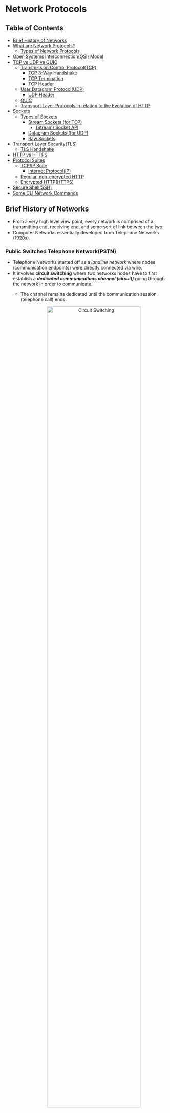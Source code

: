 # Network Protocols

## Table of Contents
- [Brief History of Networks](#brief-history-of-networks)
- [What are Network Protocols?](#what-are-network-protocols)
  - [Types of Network Protocols](#types-of-network-protocols)
- [Open Systems Interconnection(OSI) Model](#open-systems-interconnectionosi-model)
- [TCP vs UDP vs QUIC](#tcp-vs-udp-vs-quic)
  - [Transmission Control Protocol(TCP)](#transmission-control-protocoltcp)
    - [TCP 3-Way Handshake](#tcp-3-way-handshake)
    - [TCP Termination](#tcp-termination)
    - [TCP Header](#tcp-header)
  - [User Datagram Protocol(UDP)](#user-datagram-protocoludp)
    - [UDP Header](#udp-header)
  - [QUIC](#quic)
  - [Transport Layer Protocols in relation to the Evolution of HTTP](#transport-layer-protocols-in-relation-to-the-evolution-of-http)
- [Sockets](#sockets)
  - [Types of Sockets](#types-of-sockets)
    - [Stream Sockets (for TCP)](#stream-sockets-for-tcp)
      - [(Stream) Socket API](#stream-socket-api)
    - [Datagram Sockets (for UDP)](#datagram-sockets-for-udp)
    - [Raw Sockets](#raw-sockets)
- [Transport Layer Security(TLS)](#transport-layer-securitytls)
  - [TLS Handshake](#tls-handshake)
- [HTTP vs HTTPS](#http-vs-https)
- [Protocol Suites](#protocol-suites)
  - [TCP/IP Suite](#tcpip-suite)
    - [Internet Protocol(IP)](#internet-protocolip)
  - [Regular, non-encrypted HTTP](#regular-non-encrypted-http)
  - [Encrypted HTTP(HTTPS)](#encrypted-httphttps)
- [Secure Shell(SSH)](#secure-shellssh)
- [Some CLI Network Commands](#some-cli-network-commands)

## Brief History of Networks
- From a very high level view point, every network is comprised of a transmitting end, receiving end, and some sort of link between the two.
- Computer Networks essentially developed from Telephone Networks (1920s).
### Public Switched Telephone Network(PSTN)
- Telephone Networks started off as a _landline network_ where nodes (communication endpoints) were directly connected via wire.
- It involves **circuit switching** where two networks nodes have to first establish a **_dedicated communications channel (circuit)_** going through the network in order to communicate.
  - The channel remains dedicated until the communication session (telephone call) ends.

    <p align="center">
      <img src="https://cdn.comparitech.com/wp-content/uploads/2019/03/Circuit-Switching-1024x427.jpg" alt="Circuit Switching" width="80%"/>
    </p>

### Computer Network (Internet)
- It involves **packet switching** where two network nodes communicate by sending/receiving packets on an existing connection.
  - i.e. data is transmitted in packets that go through the different nodes in the network to arrive at the targetted network node (without dedicated circuits).

  <p align="center">
    <img src="https://learningcontent.cisco.com/images/Fig3_SegmentRouting.png" alt="Packet Switching" width="80%"/>
  </p>

## What are Network Protocols?
> A network protocol is an accepted set of rules that govern data communication between different devices in the network. It determines what is being communicated, how it is being communicated, and when it is being communicated. It permits connected devices to communicate with each other, irrespective of internal and structural differences. | GeeksforGeeks

### Types of Network Protocols
- There are largely three major categories.
#### Communication
- Network communication protocols formally describe the rules and format by which data is transferred over the network.
- They handle syntax, semantics, error detection, synchronization and authentication.
- Ex: HTTP, TCP/IP.
#### Management
- Network management protocols help define procedures and policies used to monitor, manage and maintain your computer network, and help communicate these needs across the network to ensure stable communication and optimal performance across the board.
- Ex: ICMP, SNMP, FTP.
#### Security
- Network security protocols secure the data in transit over the network.
- They also determine how the network secures data from unauthorized extraction attemptions.
- They primarily depend on encryption to secure data.
- Ex: HTTPS, SSL, TLS.

## Open Systems Interconnection(OSI) Model
- The OSI model _attempts_ to represent the abstract layers of communication between computing systems.
- Higher layers have gone through the lower layers.
  - i.e. lower layers are not aware of what happens in higher layers.

<p align="center">
  <img src="https://www.tech-faq.com/wp-content/uploads/2009/01/osimodel.png" alt="OSI Model" width="50%" />
</p>

- **Application**
  - The Application Layer involves high-level protocols for human-computer interaction.
    - i.e. the actual message being sent.
  - Browsers rely on this layer to initiate communication.
  - Ex: HTTP/HTTPS, SMTP.
  - Data Unit: data
- **Presentation**
  - The Presentation Layer is responsible for:
    - Translating incoming data to a format that the receiver can understand.
    - Encrypting/Decrypting the data.
    - Compressing data, which was received from the Application Layer, before passing it on to the Session Layer.
  - Data Unit: data
- **Session**
  - The Session Layer is responsible for establishing and maintaining _sessions_ and _ports_ for continuous transmissions between the two network nodes.
  - Data Unit: data
- **Transport**
  - The Transport Layer is responsible for actually transmitting the data segments between endpoints on the network.
    - These may be connection-oriented or connectionless.
  - Ex: TCP, UDP.
  - Data Unit: segment or datagram.
- **Network**
  - The Network Layer is responsible for deciding the actual path on the network that the data will pass through.
  - Ex: IP.
  - Data Unit: packet
- **Data Link**
  - The Data Link Layer is responsible for the node-to-node transmission of data.
  - Data Unit: frame
- **Physical**
  - The Physical Layer is responsible for the transmission of raw bit streams over the physical connection between devices (cables/wires).
  - Data Unit: bit

## TCP vs UDP vs QUIC
- TCP, UDP, and QUIC are different transport layer protocols.
- _These protocols are the first protocol that a client and server establish before actually transmitting data._
### Transmission Control Protocol(TCP)
- **TCP is a connection-oriented protocol that first establishes a reliable virtual-circuit connection between two applications before starting data transmission.**
  - i.e. end-to-end connection.
- In TCP, data is sent as a stream of bytes, where they are received in the order that they were sent in.
- TCP is useful for web browsing, email, file transfer, etc.
#### TCP 3-Way Handshake
- TCP: before anything, the client and server first "discuss" the parameters of the connection.
- This is done through the use of three messages: SYN, SYN + ACK, ACK.
  - SYN: Synchronized sequence numbers.
  - ACK: Acknowledgement

<p align="center">
  <img src="https://raw.githubusercontent.com/Kakamotobi/Learned/main/Computer%20Network/refImg/tcp-handshake.png" alt="TCP 3-Way Handshake" width="80%" />
</p>

1. The client sends a SYN(n) packet to the server.
2. The server receives the client's SYN(n) packet and then sends SYN(k) and ACK(n+1) packets to the client.
   - _The client receives the ACK(n+1) packet and confirms that the server was indeed the recipient of its SYN(n) packet._
3. The client sends an ACK(k+1) packet to the server.
   - _The server receives the ACK(k+1) packet and confirms that the client was indeed the recipient of its SYN(k) packet._
   - The TCP socket connection is established.
#### TCP Termination
- a.k.a. **TCP 4-Way Handshake**
- When terminating a TCP connection, a 4-way handshake is used.

<p align="center">
  <img src="https://raw.githubusercontent.com/Kakamotobi/Learned/main/Computer%20Network/refImg/tcp-termination.png" alt="TCP Connection Termination" width="80%" />
</p>

1. The client sends a FIN(f) packet to the server.
2. The server receives the client's FIN(f) packet and then sends an ACK(f+1) packet to the client.
   - _The client receives the ACK(f+1) packet and confirms that the server was indeed the recipient of its FIN(f) packet._
3. The server then continues to send a FIN(j) packet to the client.
   - _The server waits for the application to be ready to close and then sends the FIN packet._
4. The client receives the server's FIN(j) packet and then sends an ACK(j+1) packet to the server.
   - _The server receives the ACK(j+1) packet and confirms that the client was indeed the recipient of its FIN(j) packet._
   - The TCP connection is successfully terminated.
#### TCP Header
<p align="center">
  <img src="https://raw.githubusercontent.com/Kakamotobi/Learned/main/Computer%20Network/refImg/tcp-header.png" alt="TCP Header" width="80%" />
</p>

- **Source Port**
  - The port number of the sender (Ex: client).
- **Destination Port**
  - The port number of the receiver (Ex: server).
- **Sequence Number**
  - Indicates how much data is sent during the TCP session.
  - The initial sequence number (SYN) is a random 32-bit value.
- **Acknowledgement Number**
  - The ACK packet is a 32-bit field value that is the SYN packet incremented by 1.
  - The receiver sends this back to the sender in order to get the next TCP segment.
- **Header Length**
  - a.k.a. **Data Offset(DO)**
  - The _data offset_ field, which indicates the length of the TCP header, which in turn reveals where the actual data begins.
- **Reserved**
  - Unused bits that are always set to 0.
- **Flags**
  - URG
    - Indicates whether the Urgent Pointer field is filled or not.
    - i.e. indicating whether the data should be prioritized over other data or not.
  - ACK
    - Indicates whether the Acknowledgement Number field is filled or not.
  - PSH
    - Indicates that the buffered data should be "pushed" to the OS asap.
    - i.e. if the PSH flag is `1`, it means there is no more connected segments.
  - RST
    - Indicates that the connection should be reset.
    - i.e. the connection should be terminated right away, usually due to some unrecoverable errors.
  - SYN
    - Indicates to synchronize the sequence numbers.
    - Only the first packet sent from each end should have this flag on.
  - FIN
    - Used to end the connection.
    - Since TCP is full duplex, both parties have to use this flag to end the connection.
- **Window**
  - Specifies the number of bytes that can be transmitted at once.
  - The receiver uses this to inform the sender that it
- **Checksum**
  - Used to check for any errors in the TCP header and payload.
- **Urgent Pointer**
  - Indicates the offset from the Sequence Number for the last urgent data byte.
- **Options**
  - An optional field to specify any additional information.
### User Datagram Protocol(UDP)
- a.k.a. "fire and forget" protocol.
- **UDP is a connectionless protocol, based on unreliable datagrams, that does not establish any connection between two applications before starting data transmission.**
  - _Datagram_ is a transfer unit (consisting header and payload sections) for connectionless communication services within a network that uses packet-switching.
- Data is transmitted link by link (no end-to-end connection).
  - i.e. it does not establish a session.
  - i.e. the transmitting computer simply sends the data but does not make sure the data is received by the receiving computer.
- There is no guarantee that the data is successfully transmitted (data can be lost, duplicated, arrive out of order). Therefore, UDP is faster than TCP.
- UDP is useful for broadcasting, video streaming, multiplayer games, etc.
#### UDP Header
<p align="center">
  <img src="https://raw.githubusercontent.com/Kakamotobi/Learned/main/Computer%20Network/refImg/udp-header.png" alt="UDP Header" width="80%" />
</p>

### QUIC
- QUIC is a combination of TCP and UDP features, and hence result to lower latency and quicker loads.
- QUIC improves performance of by establishing several multiplexed connections between the two endpoints using UDP.
- QUIC packets are encapsulated on top of UDP datagrams; meaning that QUIC streams are delivered independently.
  - Therefore, one lost packet does not affect the others.
#### QUIC Connection
- _QUIC combines the **TCP 3-Way Handshake** and the **TLS1.3 Handshake**._
  - i.e. the transport and crypto protocols are combined into one, which allows for the connection to be established in just one round trip.

<p align="center">
  <img src="https://blog.cloudflare.com/content/images/2018/07/http-request-over-quic@2x.png" alt="QUIC Handshake" width="60%" />
</p>

1) The client sends a connection request (QUIC Initial, Client Hello) to the server.
2) The server sends a connection response (QUIC Initial, Server Hello) to the client.
3) The client sends a confirmation (Client Finished) to the server.

### Transport Layer Protocols in relation to the Evolution of HTTP
- In HTTP 1.1, each single request and response cycle requires a separate TCP connection.
  - Therefore, 3 client requests (Ex: script.js, styles.css, image.png) require 3 TCP connections with the server.
- As **HTTP/2** was standardized in 2015, it became possible to complete multiple request/response cycles in a single TCP connection.
  - Therefore, 3 client requests require only 1 TCP connection with the server.
  - However, as the TCP approach still requires some overhead, it becomes inefficient for HTTP requests requiring frequent connection.
- In an attempt to mitigate overhead in the TCP approach, **HTTP/3** was standardized in 2022.
  - HTTP/3 is uses a multiplexed transport layer called **QUIC**, which is built on **UDP**.

## Sockets
- Before HTTP communication is allowed, a TCP connection between the client and server must first be established. When establishing this TCP connection, **sockets** are used.
- **A socket is an interface (software endpoint) that the OS provides for users to read/write from one endpoint to another endpoint over a network.**
  - _A Socket is identified by an **IP Address** and a **Port Number**, which together form a unique network address/endpoint._
    - _A **Port Number** identifies a specific process/application on the computer that is communicating over the network._
  - Each socket has a unique name called a **socket descriptor**.

<p align="center">
  <img src="https://docs.oracle.com/javase/tutorial/figures/networking/5connect.gif" alt="Socket Connection Request" width="50%" />
</p>
<p align="center">
  <img src="https://docs.oracle.com/javase/tutorial/figures/networking/6connect.gif" alt="Socket Connection Response" width="50%" />
</p>

### Types of Sockets
#### Stream Sockets (for TCP)
> A stream socket provides a bidirectional, reliable, sequenced, and unduplicated flow of data with no record boundaries. After the connection has been established, data can be read from and written to these sockets as a byte stream. The socket type is `SOCK_STREAM` | Oracle
##### (Stream) Socket API
- Most programming languages provide a socket interface.
  - Ex: `net` library in Node.js.
- All HTTP libraries (Ex: Fetch API, Axios) are based on sockets. Therefore, we can get resources using the sockets API.
  - Ex: `$ curl www.google.com`, `http.get()` are all based on sockets.
- All we need are: the target server's IP address and Port number, and our IP address and Port number (taken care of by the OS).
- Flow Example
  1. Create a socket (client).
  2. Connect this socket to an IP and Port.
  3. Send a request over that socket-to-socket connection.
     - This data can be anything (Ex: simple text (HTTP message, etc.), media file).
     - If sending an HTTP message, follow the standard and structure (request line, headers, meta information, body).
  4. Receive the response.
#### Datagram Sockets (for UDP)
> A datagram socket supports a bidirectional flow of messages. A process on a datagram socket can receive messages in a different order from the sending sequence. A process on a datagram socket can receive duplicate messages. Record boundaries in the data are preserved. The socket type is `SOCK_DGRAM`. | Oracle
#### Raw Sockets
> Raw sockets provide access to ICMP. These sockets are normally datagram oriented, although their exact characteristics are dependent on the interface provided by the protocol. Raw sockets are not for most applications. Raw sockets are provided to support the development of new communication protocols, or for access to more esoteric facilities of an existing protocol. Only superuser processes can use raw sockets. The socket type is `SOCK_RAW`. | Oracle

## Transport Layer Security(TLS)
> The TLS protocol aims primarily to provide cryptography, including privacy (confidentiality), integrity, and authenticity through the use of certificates, between two or more communicating computer applications. | Wikipedia
- TLS is an upgraded version of Secure Sockets Layer(SSL).
### TLS Handshake
- The TLS handshake refers to the exchange of messages between the client and server to identify and verify each other, then establish the encryption algorithms and session keys to be used.
- The TLS handshake serves to start off the communication session between the client and server.
- The TLS handshake is fundamental to HTTPS.
  - Therefore, it also occurs during API calls.
#### The Process
- TLS 1.3, which was finalized in 2018, reduces the handshake to one round trip as to two round trips in TLS 1.2, thereby improving latency.
##### TLS 1.2
<p align="center">
  <img src="https://github.com/Kakamotobi/Learned/blob/main/Computer%20Network/refImg/tls1.2.png" alt="TLS 1.2" width="80%" />
</p>

1) The client initiates the handshake by sending a "client hello" message along with its TLS version, cipher algorithms and data compression methods that it supports, and a string of random bytes (client random) to the server.
2) In response, the server sends a "server hello" message along with the TLS version, the selected cipher algorithm and compression method, its public certificate (containing the server's public key), and a string of random bytes (server random) to the client.
3) The client verifies the server's certificate against its trusted Certificate Authorities(CAs). If the certificate can be trusted, the client generates and sends one more string of random bytes called *premaster secret* that has been encrypted with the server's public key. This string can only be decrypted with the private key on the server. The client sends a "finished" message.
4) The server decrypts the premaster secret using its private key. At this point, both the client and the server have the same master secrets that are generated using the client random, server random, and the premaster secret. *Subsequent communications between the client and server are encrypted with this master secret.* The server sends a "finished" messaged.
##### TLS 1.3
<p align="center">
  <img src="https://github.com/Kakamotobi/Learned/blob/main/Computer%20Network/refImg/tls1.3.png" alt="TLS 1.3" width="80%" />
</p>

1. The client initiates the handshake by sending a "client hello" message along with its TLS version, cipher alogrithms, data compression methods that it supports, a string of random bytes (client random), and a client key share.
2. The server generates the premaster secret using the client key share and server key share (that it just generated). It then generates the master secret using the client random, server random (that it just generated), and premaster secret. The server sends a "server hello" message along with the TLS version, the selected cipher algorithm and compression method, the server random, and server key share.
3. The client generates the premaster secret using the client key share and server key share. It then generates the master secret using the client random, server random, and premaster secret. *Subsequent communications between the client and server are encrypted with this master secret.*

## HTTP vs HTTPS
### Hypertext Transfer Protocol (HTTP)
- An application layer protocol that allows for the communication between different systems (most commonly used to transfer data from a web server to a browser to allow users to view web pages).
- Information that flows from server to browser is not encrypted, which means it can easily be stolen.
### Hypertext Transfer Protocol Secure (HTTPS)
- Uses an **SSL certificate** or **TLS certificate** to create a secure encrypted connection between the server and the browser, thereby protecting potentially sensitive information from being stolen as it is transferred between the server and the browser.
- Crucial especially for websites requiring sensitive data (ex: credit card info, password).
- Can also boost SEO efforts.
- It is required for Accelerated Mobile Pages (AMP).
  - AMP: a way to load content onto mobile devices at a much faster rate.
### Mixed Content
> An HTTPS page that includes content fetched using cleartext HTTP is called a **mixed content page**. Pages like this are only partially encrypted, leaving the unencrypted content accessible to sniffers and man-in-the-middle attackers. That leaves the pages unsafe.
- Fix: serve all the content as HTTPS instead of HTTP (http:// --> https://).

## Protocol Suites
### TCP/IP Suite
- "TCP/IP" simply refers to a large family/set of protocols.
  - It is called so simply because TCP and IP are the two most important protocols in this set of protocols.
- In the TCP/IP model, the Application, Presentation, Session Layers are integrated as a single layer as "Application Layer".

<p align="center">
  <img src="https://raw.githubusercontent.com/Kakamotobi/Learned/main/Computer%20Network/refImg/tcpip.png" alt="TCP/IP Illustration" width="80%" />
</p>

#### Internet Protocol(IP)
- IP is a network layer protocol.
- It provides a datagram service between applications, which supports both TCP and UDP.
- IP is used to identify different computers on the network by signing each computer a unique IP address.
### Regular, non-encrypted HTTP
| Layer               | Protocol |
| ------------------- | -------- |
| Application         | HTTP     |
| Transport           | TCP/UDP  |
| Internet or Network | IP       |
| Link or Data Link   | Ethernet |
### Encrypted HTTP(HTTPS)
<table>
  <thead>
    <tr>
      <th>Layer</th>
      <th>Protocol</th>
    </tr>
  </thead>
  <tbody>
    <tr>
      <td rowspan=2>Application</td>
      <td>HTTPS</td>
    </tr>
    <tr>
      <td>TLS/SSL</td>
    </tr>
    <tr>
      <td>Transport</td>
      <td>TCP/UDP</td>
    </tr>
    <tr>
      <td>Internet or Network</td>
      <td>IP</td>
    </tr>
    <tr>
      <td>Link or Data Link</td>
      <td>Ethernet</td>
    </tr>
  </tbody>
</table>

## Secure Shell(SSH)
> The SSH protocol uses encryption to secure the connection between a client and a server. All user authentication, commands, output, and file transfers are encrypted to protect against attacks in the network. | SSH Academy

- SSH is used for remote login and command-line execution.
- SSH works by an SSH client connecting to an SSH server (called SSHD).

<p align="center">
  <img src="https://www.ssh.com/hubfs/Imported_Blog_Media/SSH_simplified_protocol_diagram-2.png" alt="SSH Key-based Authentication" width="80%" />
</p>

# Some CLI Network Commands
- `$ ping`
- `$ ifconfig`
- `$ whois <IP Address or URL>`
- `$ curl <IP Address or URL>`
- `$ nslookup <Domain Name>`
- `$ traceroute <IP Address or URL>`
- `$ telnet <host>`
  - Telnet is not a secure protocol. Use SSH instead.
- `$ netstat -a`
  - Shows the state of all currently existing sockets.
- `$ netstat -s`
  - Shows the statistics of each protocol (Ex: `tcp`, `udp`, `ip`, etc.).

## Reference
[Telephone network](https://en.wikipedia.org/wiki/Telephone_network)  
[Introduction to Segment Routing - Cisco](https://learningnetwork.cisco.com/s/blogs/a0D3i000002SKP6EAO/introduction-to-segment-routing)  

[Types of Network Protocols and Their Uses - GeeksforGeeks](https://www.geeksforgeeks.org/types-of-network-protocols-and-their-uses/)  

[OSI model - Wikipedia](https://en.wikipedia.org/wiki/OSI_model)  
[What is the OSI Model? | Cloudfarez](https://www.cloudflare.com/learning/ddos/glossary/open-systems-interconnection-model-osi/)  
[The OSI Model – What It Is; Why It Matters; Why It Doesn’t Matter. - Tech-FAQ](https://www.tech-faq.com/osi-model.html)  

[Transmission Control Protocol - Wikipedia](https://en.wikipedia.org/wiki/Transmission_Control_Protocol)  
[TCP 3-Way Handshake Process - GeeksforGeeks](https://www.geeksforgeeks.org/tcp-3-way-handshake-process/)  
[Why TCP Connect Termination Need 4-Way-Handshake? - GeeksforGeeks](https://www.geeksforgeeks.org/why-tcp-connect-termination-need-4-way-handshake/)  
[User Datagram Protocol](https://en.wikipedia.org/wiki/User_Datagram_Protocol)  
[Datagram - Wikipedia](https://en.wikipedia.org/wiki/Datagram)  
[TCP/IP TCP, UDP, and IP protocols - IBM Documentation](https://www.ibm.com/docs/en/zos/2.2.0?topic=internets-tcpip-tcp-udp-ip-protocols)  
[Modernizing the internet with HTTP/3 and QUIC | Fastly](https://www.fastly.com/blog/modernizing-the-internet-with-http3-and-quic)  
[HTTP 3 Explained - YouTube](https://www.youtube.com/watch?v=ai8cf0hZ9cQ&ab_channel=High-PerformanceProgramming)  

[Basic introduction to HTTP requests with TCP Sockets in NodeJs | Aditya Thebe](https://www.adityathebe.com/raw-http-request-with-sockets-nodejs/)  
[What is a socket? - IBM Documentation](https://www.ibm.com/docs/en/zos/2.3.0?topic=services-what-is-socket)  
[What Is a Socket? (The Java™ Tutorials > Custom Networking > All About Sockets)](https://docs.oracle.com/javase/tutorial/networking/sockets/definition.html)  
[What is a computer port? | Ports in networking | Cloudflare](https://www.cloudflare.com/learning/network-layer/what-is-a-computer-port/)  
[Socket Types (Programming Interfaces Guide) | Oracle](https://docs.oracle.com/cd/E19683-01/816-5042/sockets-4/index.html)  

[Mixed content - Web security | MDN](https://developer.mozilla.org/en-US/docs/Web/Security/Mixed_content)  
[Transport Layer Security - Wikipedia](https://en.wikipedia.org/wiki/Transport_Layer_Security)  
[An overview of the SSL or TLS handshake - IBM Documentation](https://www.ibm.com/docs/en/ibm-mq/7.5?topic=ssl-overview-tls-handshake)  
[What happens in a TLS handshake? | SSL Handshake](https://www.cloudflare.com/learning/ssl/what-happens-in-a-tls-handshake/#:~:text=A%20TLS%20handshake%20is%20the,and%20agree%20on%20session%20keys.)  
[TLS 1.2 and TLS 1.3 Handshake Walkthrough | by Carson | Medium](https://cabulous.medium.com/tls-1-2-andtls-1-3-handshake-walkthrough-4cfd0a798164)  
[security - Difference between HTTPS and SSL - Stack Overflow](https://stackoverflow.com/questions/6093430/difference-between-https-and-ssl)  
[HTTP vs HTTPS](https://seopressor.com/blog/http-vs-https/)  

[What is SSH (Secure Shell)? | SSH Academy](https://www.ssh.com/academy/ssh)  
